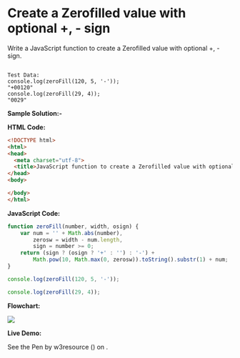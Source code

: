 # Create a Zerofilled value with optional +, - sign

Write a JavaScript function to create a Zerofilled value with optional +, - sign.

```

Test Data:
console.log(zeroFill(120, 5, '-')); 
"+00120"
console.log(zeroFill(29, 4));
"0029"
```

**Sample Solution:-**

**HTML Code:**

```html
<!DOCTYPE html>
<html>
<head>
  <meta charset="utf-8">
  <title>JavaScript function to create a Zerofilled value with optional +, - sign.</title>
</head>
<body>

</body>
</html>

```

**JavaScript Code:**

```js
function zeroFill(number, width, osign) {
    var num = '' + Math.abs(number),
        zerosw = width - num.length,
        sign = number >= 0;
    return (sign ? (osign ? '+' : '') : '-') +
        Math.pow(10, Math.max(0, zerosw)).toString().substr(1) + num;
}

console.log(zeroFill(120, 5, '-'));

console.log(zeroFill(29, 4));

```

**Flowchart:**

![](https://www.w3resource.com/w3r_images/javascript-string-exercise-36.png)  

**Live Demo:**

<section class="expand-codepen"><p data-height="380" data-theme-id="0" data-slug-hash="jGLepN" data-default-tab="js,result" data-user="w3resource" data-embed-version="2" data-pen-title="JavaScript - common-editor-exercises" data-editable="true" class="codepen">See the Pen by w3resource () on .</p><codepen></codepen></section>